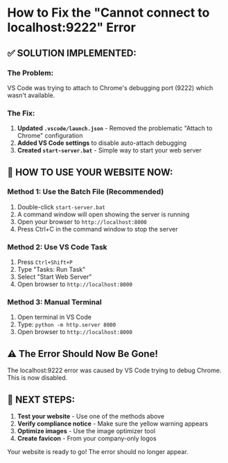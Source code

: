 # How to Fix the "Cannot connect to localhost:9222" Error

## ✅ SOLUTION IMPLEMENTED:

### The Problem:
VS Code was trying to attach to Chrome's debugging port (9222) which wasn't available.

### The Fix:
1. **Updated `.vscode/launch.json`** - Removed the problematic "Attach to Chrome" configuration
2. **Added VS Code settings** to disable auto-attach debugging
3. **Created `start-server.bat`** - Simple way to start your web server

## 🚀 HOW TO USE YOUR WEBSITE NOW:

### Method 1: Use the Batch File (Recommended)
1. Double-click `start-server.bat`
2. A command window will open showing the server is running
3. Open your browser to `http://localhost:8000`
4. Press Ctrl+C in the command window to stop the server

### Method 2: Use VS Code Task
1. Press `Ctrl+Shift+P`
2. Type "Tasks: Run Task"
3. Select "Start Web Server"
4. Open browser to `http://localhost:8000`

### Method 3: Manual Terminal
1. Open terminal in VS Code
2. Type: `python -m http.server 8000`
3. Open browser to `http://localhost:8000`

## ⚠️ The Error Should Now Be Gone!
The localhost:9222 error was caused by VS Code trying to debug Chrome. This is now disabled.

## 🎯 NEXT STEPS:
1. **Test your website** - Use one of the methods above
2. **Verify compliance notice** - Make sure the yellow warning appears
3. **Optimize images** - Use the image optimizer tool
4. **Create favicon** - From your company-only logos

Your website is ready to go! The error should no longer appear.
